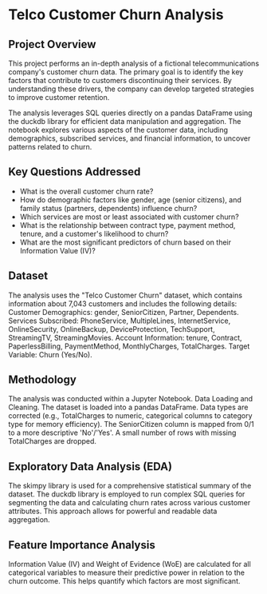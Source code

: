 # Telco Customer Churn Analysis
## Project Overview
This project performs an in-depth analysis of a fictional telecommunications company's customer churn data. The primary goal is to identify the key factors that contribute to customers discontinuing their services. By understanding these drivers, the company can develop targeted strategies to improve customer retention.

The analysis leverages SQL queries directly on a pandas DataFrame using the duckdb library for efficient data manipulation and aggregation. The notebook explores various aspects of the customer data, including demographics, subscribed services, and financial information, to uncover patterns related to churn.

## Key Questions Addressed
- What is the overall customer churn rate?
- How do demographic factors like gender, age (senior citizens), and family status (partners, dependents) influence churn?
- Which services are most or least associated with customer churn?
- What is the relationship between contract type, payment method, tenure, and a customer's likelihood to churn?
- What are the most significant predictors of churn based on their Information Value (IV)?

## Dataset
The analysis uses the "Telco Customer Churn" dataset, which contains information about 7,043 customers and includes the following details:
Customer Demographics: gender, SeniorCitizen, Partner, Dependents.
Services Subscribed: PhoneService, MultipleLines, InternetService, OnlineSecurity, OnlineBackup, DeviceProtection, TechSupport, StreamingTV, StreamingMovies.
Account Information: tenure, Contract, PaperlessBilling, PaymentMethod, MonthlyCharges, TotalCharges.
Target Variable: Churn (Yes/No).

## Methodology
The analysis was conducted within a Jupyter Notebook.
Data Loading and Cleaning.
The dataset is loaded into a pandas DataFrame.
Data types are corrected (e.g., TotalCharges to numeric, categorical columns to category type for memory efficiency).
The SeniorCitizen column is mapped from 0/1 to a more descriptive 'No'/'Yes'.
A small number of rows with missing TotalCharges are dropped.

## Exploratory Data Analysis (EDA)
The skimpy library is used for a comprehensive statistical summary of the dataset.
The duckdb library is employed to run complex SQL queries for segmenting the data and calculating churn rates across various customer attributes. This approach allows for powerful and readable data aggregation.

## Feature Importance Analysis
Information Value (IV) and Weight of Evidence (WoE) are calculated for all categorical variables to measure their predictive power in relation to the churn outcome. This helps quantify which factors are most significant.
